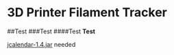 # 3D Printer Filament Tracker
##Test
###Test
####Test
**Test**

[jcalendar-1.4.jar](http://toedter.com/jcalendar/) needed
